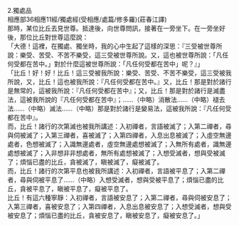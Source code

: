 2.獨處品  
相應部36相應11經/獨處經(受相應/處篇/修多羅)(莊春江譯)  
那時，某位比丘去見世尊。抵達後，向世尊問訊，接著在一旁坐下。在一旁坐好後，那位比丘對世尊這麼說：  
「大德！這裡，在獨處、獨坐時，我的心中生起了這樣的深思：『三受被世尊所說：樂受、苦受、不苦不樂受，這三受被世尊所說。又，這也被世尊所說：「凡任何受都在苦中。」對於什麼這被世尊所說：「凡任何受都在苦中」呢？』」  
「比丘！好！好！比丘！這三受被我所說：樂受、苦受、不苦不樂受，這三受被我所說，又，比丘！這也被我所說：『凡任何受都在苦中。』又，比丘！那是對於諸行是無常的，這被我所說：『凡任何受都在苦中』；又，比丘！那是對於諸行是滅盡法，這被我所說的『凡任何受都在苦中』；……（中略）消散法……（中略）褪去法……（中略）滅法……（中略）那是對於諸行是變易法，這被我所說：『凡任何受都在苦中』。  
而，比丘！諸行的次第滅也被我所講述：入初禪者，言語被滅了；入第二禪者，尋與伺被滅了；入第三禪者，喜被滅了；入第四禪者，入息出息被滅了；入虛空無邊處者，色想被滅了；入識無邊處者，虛空無邊處想被滅了；入無所有處者，識無邊處想被滅了；入非想非非想處者，無所有處想被滅了；入想受滅者，想與受被滅了；煩惱已盡的比丘，貪被滅了，瞋被滅了，癡被滅了。  
而，比丘！諸行的次第平息也被我所講述：入初禪者，言語被平息了；入第二禪者，尋與伺被平息了……（中略）入想受滅者，想與受被平息了；煩惱已盡的比丘，貪被平息了，瞋被平息了，癡被平息了。  
比丘！有這六種寧靜：入初禪者，言語被安息了；入第二禪者，尋與伺被安息了；入第三禪者，喜被安息了；入第四禪者，入息出息被安息了；入想受滅者，想與受被安息了；煩惱已盡的比丘，貪被安息了，瞋被安息了，癡被安息了。」  
  
  
